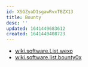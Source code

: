 ```yaml
---
id: XSGZyaD1sgawRvxTBZX13
title: Bounty
desc: ''
updated: 1641449683612
created: 1641449408723
---
```


* [wiki.software.List.wexo](../../List/wexo.md)
* [wiki.software.list.bounty0x](../../List/bounty0x.md)

